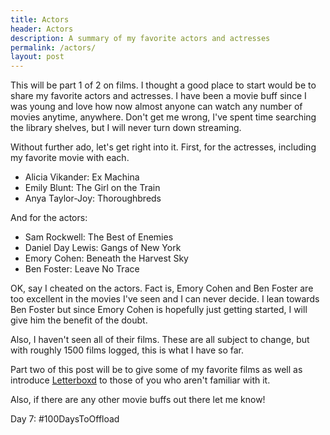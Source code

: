 ```yaml
---
title: Actors
header: Actors
description: A summary of my favorite actors and actresses
permalink: /actors/
layout: post
---
```

This will be part 1 of 2 on films. I thought a good place to start would be to share my favorite actors and actresses. I have been a movie buff since I was young and love how now almost anyone can watch any number of movies anytime, anywhere. Don't get me wrong, I've spent time searching the library shelves, but I will never turn down streaming.

Without further ado, let's get right into it. First, for the actresses, including my favorite movie with each.

<ul>
  <li>Alicia Vikander: Ex Machina</li>
  <li>Emily Blunt: The Girl on the Train</li>
  <li>Anya Taylor-Joy: Thoroughbreds</li>
</ul>

And for the actors:

<ul>
  <li>Sam Rockwell: The Best of Enemies</li>
  <li>Daniel Day Lewis: Gangs of New York</li>
  <li>Emory Cohen: Beneath the Harvest Sky</li>
  <li>Ben Foster: Leave No Trace</li>
</ul>

OK, say I cheated on the actors. Fact is, Emory Cohen and Ben Foster are too excellent in the movies I've seen and I can never decide. I lean towards Ben Foster but since Emory Cohen is hopefully just getting started, I will give him the benefit of the doubt.

Also, I haven't seen all of their films. These are all subject to change, but with roughly 1500 films logged, this is what I have so far.

Part two of this post will be to give some of my favorite films as well as introduce <a href="https://letterboxd.com/">Letterboxd</a> to those of you who aren't familiar with it.

Also, if there are any other movie buffs out there let me know!

Day 7: #100DaysToOffload
